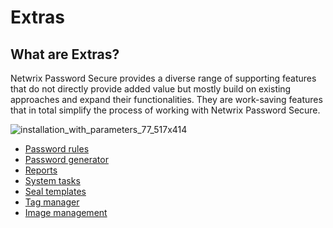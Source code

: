 # Extras

## What are Extras?

Netwrix Password Secure provides a diverse range of supporting features that do not directly provide
added value but mostly build on existing approaches and expand their functionalities. They are
work-saving features that in total simplify the process of working with Netwrix Password Secure.

![installation_with_parameters_77_517x414](/img/product_docs/passwordsecure/passwordsecure/configuration/advanced_view/mainmenu/extras/installation_with_parameters_77_517x414.webp)

- [Password rules](/docs/passwordsecure/9.2/passwordsecure/configuration/advanced_view/mainmenu/extras/password_rules/password_rules.md)
- [Password generator](/docs/passwordsecure/9.2/passwordsecure/configuration/advanced_view/mainmenu/extras/password_generator/password_generator.md)
- [Reports](/docs/passwordsecure/9.2/passwordsecure/configuration/advanced_view/mainmenu/extras/reports/reports.md)
- [System tasks](/docs/passwordsecure/9.2/passwordsecure/configuration/advanced_view/mainmenu/extras/system_tasks/system_tasks.md)
- [Seal templates](/docs/passwordsecure/9.2/passwordsecure/configuration/advanced_view/mainmenu/extras/seal_templates/seal_templates.md)
- [Tag manager](/docs/passwordsecure/9.2/passwordsecure/configuration/advanced_view/mainmenu/extras/tag_management/tag_manager.md)
- [Image management](/docs/passwordsecure/9.2/passwordsecure/configuration/advanced_view/mainmenu/extras/image_management/image_manager.md)
